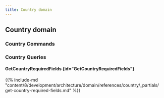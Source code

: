 ```yaml
---
title: Country domain
---
```


## Country domain

### Country Commands


### Country Queries

#### GetCountryRequiredFields {id="GetCountryRequiredFields"}

{{%  include-md "content/8/development/architecture/domain/references/country/_partials/get-country-required-fields.md" %}}

